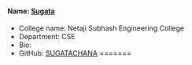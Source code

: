 #### Name: [Sugata](https://github.com/SUGATACHANDA)
- College name: Netaji Subhash Engineering College
- Department: CSE
- Bio:
- GitHub: [SUGATACHANA](https://github.com/SUGATACHANDA)
=======

